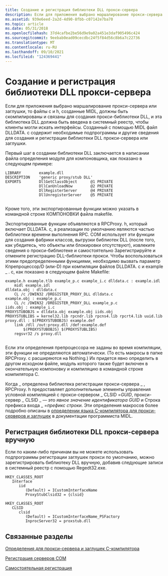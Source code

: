 ```yaml
---
title: Создание и регистрация библиотеки DLL прокси-сервера
description: Если для приложения выбрано маршалирование прокси-сервера или заглушки, то файлы c и h, созданные MIDL, должны быть скомпилированы и связаны для создания прокси-библиотеки DLL, и эта библиотека DLL должна быть введена в системный реестр, чтобы клиенты могли искать интерфейсы.
ms.assetid: 939e6eed-2a2d-4d90-8fbb-c07142e7ba70
ms.topic: article
ms.date: 05/31/2018
ms.openlocfilehash: 37d4cafbe2be56d9e9a02a451e3daf905496c424
ms.sourcegitcommit: 9eebab0ead09cecdbc24f5f84d56c8b6a7c22736
ms.translationtype: MT
ms.contentlocale: ru-RU
ms.lasthandoff: 09/10/2021
ms.locfileid: "124369441"
---
```

# <a name="building-and-registering-a-proxy-dll"></a>Создание и регистрация библиотеки DLL прокси-сервера

Если для приложения выбрано маршалирование прокси-сервера или заглушки, то файлы c и h, созданные MIDL, должны быть скомпилированы и связаны для создания прокси-библиотеки DLL, и эта библиотека DLL должна быть введена в системный реестр, чтобы клиенты могли искать интерфейсы. Созданный с помощью MIDL файл DLLDATA. c содержит необходимые подпрограммы и другие сведения для создания и регистрации библиотеки DLL прокси-сервера или заглушки.

Первый шаг в создании библиотеки DLL заключается в написании файла определения модуля для компоновщика, как показано в следующем примере:

``` syntax
LIBRARY        example.dll
DESCRIPTION    'generic proxy/stub DLL'
EXPORTS        DllGetClassObject      @1 PRIVATE
               DllCanUnloadNow        @2 PRIVATE
               DllRegisterServer      @4 PRIVATE
               DllUnregisterServer    @5 PRIVATE
 
```

Кроме того, эти экспортированные функции можно указать в командной строке КОМПОНОВКИ файла makefile.

Экспортированные функции объявляются в RPCProxy. h, который включает DLLDATA. c, а реализации по умолчанию являются частью библиотеки времени выполнения RPC. COM использует эти функции для создания фабрики классов, выгрузки библиотек DLL (после того, как убедитесь, что объекты или блокировки отсутствуют), извлеките сведения о прокси-библиотеке и самостоятельно Зарегистрируйте и отмените регистрацию DLL-библиотеки прокси. Чтобы воспользоваться этими предопределенными функциями, необходимо вызвать параметр Кпрепроцессор/D (или-D) при компиляции файлов DLLDATA. c и example \_ . c, как показано в следующем файле Makefile:

``` syntax
example.h example.tlb example_p.c example_i.c dlldata.c : example.idl
    midl example.idl
dlldata.obj : dlldata.c
    CL /c /DWIN32 /DREGISTER_PROXY_DLL dlldata.c
example.obj : example_p.c
    CL /c /DWIN32 /DREGISTER_PROXY_DLL example_p.c
iids.obj : example_i.c
PROXYSTUBOBJS = dlldata.obj example.obj iids.obj
PROXYSTUBLIBS = kernel32.lib rpcndr.lib rpcns4.lib rpcrt4.lib uuid.lib
proxy.dll : $(PROXYSTUBOBJS) example.def
    link /dll /out:proxy.dll /def:example.def
        $(PROXYSTUBOBJS) $(PROXYSTUBLIBS)
    regsvr32 /s proxy.dll
 
```

Если эти определения препроцессора не заданы во время компиляции, эти функции не определяются автоматически. (То есть макросы в папке RPCProxy. c расширяются на Nothing.) Их придется явно определить в другом исходном файле, модуль которого также будет включен в окончательную компоновку и компиляцию в командной строке компилятора C.

Когда \_ определена библиотека регистрации прокси-сервера \_ , RPCProxy. h предоставляет дополнительные элементы управления условной компиляцией с прокси-сервером \_ CLSID =*GUID*, прокси-сервер \_ CLSID \_ — это *явное значение идентификатора GUID* и Строка префикса входа \_ =*префикс строки*. Эти определения макросов более подробно описаны в [определении языка C-компилятора для прокси-серверов и заглушек](/windows/desktop/Midl/c-compiler-definitions-for-proxy-stubs) в документации программиста MIDL.

## <a name="manually-registering-the-proxy-dll"></a>Регистрация библиотеки DLL прокси-сервера вручную

Если по каким-либо причинам вы не можете использовать подпрограммы регистрации заглушек прокси по умолчанию, можно зарегистрировать библиотеку DLL вручную, добавив следующие записи в системный реестр с помощью Regedt32.exe.

```
HKEY_CLASSES_ROOT
   Interface
      iid
         (Default) = ICustomInterfaceName
         ProxyStubClsid32 = {clsid}
```

```
HKEY_CLASSES_ROOT
   CLSID
      clsid
         (Default) = ICustomInterfaceName_PSFactory
         InprocServer32 = proxstub.dll
```

## <a name="related-topics"></a>Связанные разделы

<dl> <dt>

[Определения для прокси-сервера и заглушек C-компилятора](/windows/desktop/Midl/c-compiler-definitions-for-proxy-stubs)
</dt> <dt>

[Регистрация серверов COM](registering-com-servers.md)
</dt> <dt>

[Самостоятельная регистрация](self-registration.md)
</dt> </dl>

 

 

